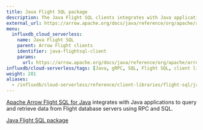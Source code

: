 ```yaml
---
title: Java Flight SQL package
description: The Java Flight SQL clients integrates with Java applications to query and retrieve data from Flight database servers using RPC and SQL.
external_url: https://arrow.apache.org/docs/java/reference/org/apache/arrow/flight/sql/package-summary.html
menu:
  influxdb_cloud_serverless:
    name: Java Flight SQL
    parent: Arrow Flight clients
    identifier: java-flightsql-client
    params:
      url: https://arrow.apache.org/docs/java/reference/org/apache/arrow/flight/sql/package-summary.html
influxdb/cloud-serverless/tags: [Java, gRPC, SQL, Flight SQL, client libraries]
weight: 201
aliases:
  - /influxdb/cloud-serverless/reference/client-libraries/flight-sql/java-flightsql/
---
```


[Apache Arrow Flight SQL for Java](https://arrow.apache.org/docs/java/reference/org/apache/arrow/flight/sql/package-summary.html) integrates with Java applications to query and retrieve data from Flight database servers using RPC and SQL.

<a href="https://arrow.apache.org/docs/java/reference/org/apache/arrow/flight/sql/package-summary.html" target="_blank" class="btn github">Java Flight SQL package</a>
